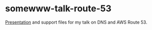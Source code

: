 # somewww-talk-route-53

[Presentation](http://tleen.github.io/somewww-talk-route-53) and support files for my talk on DNS and AWS Route 53.
